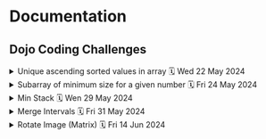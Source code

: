 # Documentation

## Dojo Coding Challenges
<details>
  <summary>Unique ascending sorted values in array 🗓️ Wed 22 May 2024</summary>


### Description

Given a sorted array, remove the duplicates in place such that each element appear only once and return the new length. Do not allocate extra space for another array, you must do this in place with constant memory. 		

### Acceptance criteria

#### Example 1:
- Input: A = [-1, 0, 1, 2, -1, -4]
- Output:  	length = 5, and A is now [-4,-1,0,1,2]. 
	

#### Example 2:
- Input: S = [10,15,18,15,22]
- Output:  	length = 4, and S is now [10,15,18,22]. 
  
### Analysis of complexity and space

### Time Complexity

- ### Step 1: Filtering Unique Elements (O(n))

The filter function iterates through the entire input array (array) in the worst case. Inside the filter callback, array.indexOf(value) is called to check if the current element is unique. This might also iterate through the whole array in the worst case to find the first occurrence of the value.

Therefore, this step has a time complexity of O(n * n) = O(n^2). However, there's an optimization here. The indexOf method typically uses a more efficient approach than iterating through the entire array for finding the first occurrence.

 In most modern JavaScript implementations, indexOf has a time complexity of O(1) on average. This brings down the overall time complexity of this step to O(n).

- ### Step 2: Sorting the Filtered Elements (O(n log n))

The sort function uses a comparison-based sorting algorithm (likely merge sort or quicksort) with a time complexity of O(n log n) in the average and worst cases.
Overall Time Complexity:

The time complexity is dominated by the sorting step (O(n log n)) because it's usually more expensive than the linear filtering step (O(n)). So, the overall time complexity of the function is O(n log n).

### Space Complexity

The function creates a new array to store the filtered unique elements in the filter step. This new array can potentially hold all elements from the input array in the worst case (when there are no duplicates).

The sorting algorithm might also use additional temporary space for comparisons and manipulations during the sorting process.
Therefore, the space complexity of the function is also O(n) in the worst case, due to the space requirement for the new array and potential temporary space used by the sorting algorithm.
 
### In summary:

- Time Complexity: O(n log n)
- Space Complexity: O(n)

## Challenge request file

[View Content](https://docs.google.com/presentation/d/100f39EOMR0qgk-hqbEJNOFvcYLF_ju_f4PbQXOFsynU/edit#slide=id.p)

</details>

<details>
  <summary>Subarray of minimum size for a given number 🗓️ Fri 24 May 2024</summary>


### Description

Given an array of n positive integers and a positive integer s, find the minimal length of a subarray of which the sum ≥ s. If there isn’t one, return [0] instead. 	

### Acceptance criteria

#### Example 1:
- Input:  array= [2,3,1,2,4,3]  s=7
- Output:  	[4,3]
	

#### Example 2:
- Input: array= [2, 6, 5, 6, 7, 9, 10] s=22
- Output:  	[6, 7, 9]

#### Example 3:
- Input: array= [1,2,3,4,5]  s=16
- Output:  	[0]
  
### Analysis of complexity and space

### Time Complexity

- ### Step 1: 
The function utilizes two nested while loops.
- ### Step 2:
 The outer loop iterates through each element of the array once, from start to end.
- ### Step 3: 
The inner loops iterate through the array elements as well, but their exact number of iterations depends on the specific conditions.
- ### Step 4:
 Overall, the function iterates through each element of the array at most twice (once for each while loop).

Therefore, the time complexity is approximately O(2n), which simplifies to O(n), where n is the length of the numbers array.

### Space Complexity

The function uses a few constant variables (minLength, sum, start, end, result) which occupy constant space regardless of the input size.
Additionally, it initializes an array result, which may store a subarray of the input numbers. The size of this array is at most equal to the size of the input array.

Therefore, the space complexity of the function is O(n), where n is the length of the numbers array.
 
### In summary:

Overall, the time complexity of the function is linear (O(n)), and the space complexity is also linear (O(n)). This indicates that the performance of the function scales linearly with the size of the input array.

## Challenge request file

[View Content](https://docs.google.com/presentation/d/1pZILpQNlF-4oAnkXGT77f01PRLU07wbSzwBpFVCLmQ4/edit#slide=id.p)

</details>


<details>
  <summary>Min Stack 🗓️ Wen 29 May 2024</summary>


### Description

Design a stack that supports push, pop, top, and retrieving the minimum element in constant time.						
push(x) – Push element x onto stack. pop() – Removes the element on top of the stack. top() – Get the top element. getMin() – Retrieve the minimum element in the stack. Here's a valuable tip:

Research how the stack process works in your technology and try to replicate it, forming your own data structure and everything that entails this process.


### Acceptance criteria (Not Provided)

  
### Analysis of complexity and space

### Time Complexity

- ### constructor: O(n)
It iterates through the initialData array (up to n elements) during initialization.
- ### get values: O(n)
Creating a copy of the _stack using spread syntax takes linear time (proportional to n elements).
- ### set values: O(n)
Slicing the newData array to create a copy takes O(n) time.
- ### push: O(1)
The native push method on arrays has constant time complexity, regardless of the stack size.
- ### pop: O(1)
Similar to push, the pop method on arrays operates in constant time.
- ### top: O(1)
Accessing the last element using the stack size (_stack.length - 1) and creating a new array with a single element is a constant time operation.
- ### getMin: O(n)
Finding the minimum value using Math.min requires iterating through the entire stack (n elements) in the worst case.

### Space Complexity

- Overall: O(n)
The dominant factor is the _stack array which stores the elements. Its size scales directly with the number of elements (n) in the stack.
- constructor: O(n)
It initializes the _stack with the provided initialData array. In the worst case, it copies all n elements.
- get values: O(n)
It creates a copy of the _stack using the spread operator (...) to avoid modifying the original array. This copy takes O(n) space.
- set values: O(n)
Similar to get values, it slices the newData array to create a copy (O(n)) which is then assigned to _stack.
- Other methods (push, pop, top, getMin): O(1)
These methods involve constant space operations like adding/removing a single element or finding the minimum value within the existing array.

 
### In summary:

The space complexity of the Stack class is dominated by the _stack array, making it O(n). Most operations have constant time complexity (O(1)) except for get values, set values, and getMin which involve creating copies and iterating through the array, resulting in O(n) time complexity.

## Challenge request file

[View Content](https://docs.google.com/presentation/d/1028U-WH0A21YX60989PLnWVAC9VNZIsbcXpilzJIo0g/edit#slide=id.p)

</details>


<details>
  <summary>Merge Intervals 🗓️ Fri 31 May 2024</summary>


### Description

Given a collection of intervals, merge all overlapping intervals.
	

### Acceptance criteria

#### Example 1:
- Input: [1,3],[2,6],[8,10],[15,18]
- Output: [1,6],[8,10],[15,18]
	

#### Example 2:
- Input: [1,3],[4,10],[6,12][11,18]
- Output:  [1,3],[4,18]

#### Example 3:
- Input: array= [1,2,3,4,5]  s=16
- Output:  	[0]
  
### Analysis of complexity and space

### Time Complexity

Best-case: O(n) - This scenario occurs when there are no overlapping intervals. The forEach loop iterates through each interval (n elements) once, adding them to the mergedIntervals array without any merging operations.
Average-case: O(n) - In most cases, some merging might happen, but it's a linear process dependent on the number of intervals (n). Sorting is not involved in this approach.

Worst-case: O(n) - Similar to the average case, the worst-case scenario also has a linear time complexity. Even if all intervals overlap, the merging process within the loop still iterates through each interval once.
Space Complexity:



### Space Complexity

 The space complexity is dominated by the mergedIntervals array. In the worst-case scenario (all intervals overlap), this array can store up to n merged intervals (one for each input interval).
Explanation:

The forEach loop iterates a maximum of n times, once for each element in the intervals array.
Inside the loop, constant time operations like comparisons, assignments, and updating a single element in the previousInterval array occur.
There's no sorting involved in this algorithm, so the time complexity doesn't include a logarithmic factor.
The space complexity is linear (O(n)) because the mergedIntervals array can potentially store all n input intervals in the worst-case scenario of maximum overlap.

 
### In summary:

This approach avoids sorting, leading to a simpler implementation and potentially better performance for cases where sorting is not necessary.
However, it might not be as efficient for highly overlapping intervals compared to an approach that utilizes sorting (which can have a time complexity of O(n log n) in the average and worst cases).
Overall, the time complexity of this mergeOverlap function is linear (O(n)) in most practical cases. The space complexity is also linear (O(n)) due to the mergedIntervals array.

## Challenge request file

[View Content](https://docs.google.com/presentation/d/1HiTrNCheQa_HgP2OcI8kAliZPhE1vPbMOPMO9G3vFCk/edit#slide=id.p)

</details>

<details>
  <summary>Rotate Image (Matrix) 🗓️ Fri 14 Jun 2024</summary>


### Description

You are given an n x n 2D matrix representing an image, rotate the image by 90 degrees (clockwise).

You have to rotate the image in-place, which means you have to modify the input 2D matrix directly. DO NOT allocate another 2D matrix and do the rotation.	

### Acceptance criteria

#### Example 1:
- Input: `[[0]]`
- Output: `[[0]]`
	

#### Example 2:
- Input: `[[1, 2], [3, 4]]`
- Output:  `[[3, 1], [4, 2]]`

#### Example 3:
- Input: array= `[[1, 2, 3], [4, 5, 6], [7, 8, 9]]`
- Output:  	`[[7, 4, 1], [8, 5, 2], [9, 6, 3]]`

#### Example 4:
- Input: array= `[[5, 1, 9, 11],[2, 4, 8, 10],[13, 3, 6, 7],[15, 14, 12, 16]]`
- Output:  	`[[15, 13, 2, 5],[14, 3, 4, 1],[12, 6, 8, 9],[16, 7, 10, 11]]`

#### Constrain # 1 Same number of elments in rows

- Input: array= `[[1, 2, 3], [5, 6], [7, 8, 9]]`
- Output: Should throw an error for invalid input: Matrix must contain equal number of elements per row as per column

#### Constrain # 2 Same number of elments in columns

- Input: array= `[[[1, 2, 3], [7, 8, 9]]]`
- Output: Should throw an error for invalid input: Matrix must contain equal number of elements per row as per column


### Analysis of complexity and space

### Time Complexity
The time complexity of the rotateMatrix function is  `O(n^2)`. This is because the function iterates over the matrix twice:

Once in the nested loop `for (let i = 0; i < n; i++) { for (let j = i + 1; j < n; j++) { ... } }` to transpose the matrix.
Once in the loop `for (row in matrix) { row.reverse() }` to reverse each row of the transposed matrix.
In both loops, i and j iterate n times in the worst case. Therefore, the total number of operations is proportional to `n * n = n^2`.



### Space Complexity

The space complexity of the rotateMatrix function is O(1). This is because the function only uses a constant amount of extra space, regardless of the size of the input matrix. The function modifies the input matrix in-place, so it doesn't need to allocate any additional data structures.



| Matrix Size | Time Complexity | Space Complexity |
| ------ | ------ | ------ |
| n x n | O(n^2) | O(1) |

### In summary:

This approach avoids sorting, leading to a simpler implementation and potentially better performance for cases where sorting is not necessary.
However, it might not be as efficient for highly overlapping intervals compared to an approach that utilizes sorting (which can have a time complexity of `O(n log n)` in the average and worst cases).
Overall, the time complexity of this mergeOverlap function is linear `(O(n))` in most practical cases. The space complexity is also linear `(O(n))` due to the `mergedIntervals` array.

## Challenge request file

[View Content](https://docs.google.com/presentation/d/114ECtSVEOxn5VStI2u020fpKpYCfjvgiJo1cUsAENa0/edit#slide=id.g24f6360d8c8_0_208)

</details>